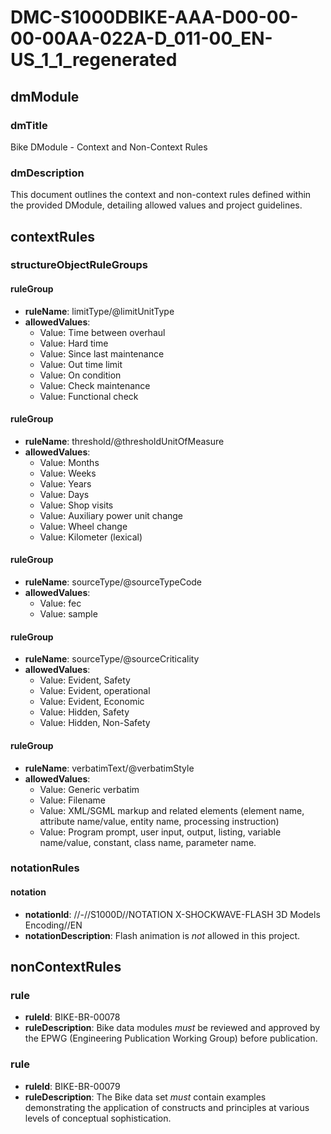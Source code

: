 # DMC-S1000DBIKE-AAA-D00-00-00-00AA-022A-D_011-00_EN-US_1_1_regenerated

## dmModule

### dmTitle
Bike DModule - Context and Non-Context Rules

### dmDescription
This document outlines the context and non-context rules defined within the provided DModule, detailing allowed values and project guidelines.

## contextRules

### structureObjectRuleGroups

#### ruleGroup
*   **ruleName**: limitType/@limitUnitType
*   **allowedValues**:
    *   Value: Time between overhaul
    *   Value: Hard time
    *   Value: Since last maintenance
    *   Value: Out time limit
    *   Value: On condition
    *   Value: Check maintenance
    *   Value: Functional check

#### ruleGroup
*   **ruleName**: threshold/@thresholdUnitOfMeasure
*   **allowedValues**:
    *   Value: Months
    *   Value: Weeks
    *   Value: Years
    *   Value: Days
    *   Value: Shop visits
    *   Value: Auxiliary power unit change
    *   Value: Wheel change
    *   Value: Kilometer (lexical)

#### ruleGroup
*   **ruleName**: sourceType/@sourceTypeCode
*   **allowedValues**:
    *   Value: fec
    *   Value: sample

#### ruleGroup
*   **ruleName**: sourceType/@sourceCriticality
*   **allowedValues**:
    *   Value: Evident, Safety
    *   Value: Evident, operational
    *   Value: Evident, Economic
    *   Value: Hidden, Safety
    *   Value: Hidden, Non-Safety

#### ruleGroup
*   **ruleName**: verbatimText/@verbatimStyle
*   **allowedValues**:
    *   Value: Generic verbatim
    *   Value: Filename
    *   Value: XML/SGML markup and related elements (element name, attribute name/value, entity name, processing instruction)
    *   Value: Program prompt, user input, output, listing, variable name/value, constant, class name, parameter name.

### notationRules

#### notation
*   **notationId**: //-//S1000D//NOTATION X-SHOCKWAVE-FLASH 3D Models Encoding//EN
*   **notationDescription**: Flash animation is *not* allowed in this project.

## nonContextRules

### rule
*   **ruleId**: BIKE-BR-00078
*   **ruleDescription**: Bike data modules *must* be reviewed and approved by the EPWG (Engineering Publication Working Group) before publication.

### rule
*   **ruleId**: BIKE-BR-00079
*   **ruleDescription**: The Bike data set *must* contain examples demonstrating the application of constructs and principles at various levels of conceptual sophistication.